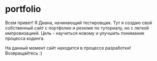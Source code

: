 # portfolio
Всем привет! Я Диана, начинающий тестировщик.
Тут я создаю свой собственный сайт с портфолио и резюме по туториалу, но с легкой импровизацией.
Цель - научиться новому и улучшить понимание процесса кодинга.

На данный момент сайт находится в процессе разработки!
Возвращайтесь :)
